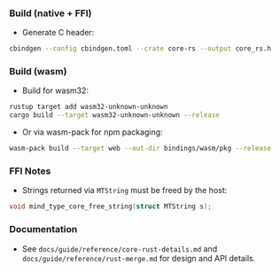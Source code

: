 <!--══════════════════════════════════════════════════
  ╔══════════════════════════════════════════════════════╗
  ║  ░  C O R E - R S   ( R U S T   C O R E )      ░░░░░  ║
  ║                                                      ║
  ║  Rust core crate: diffusion scheduler, tapestry,     ║
  ║  confidence gating, FFI and WASM bindings.           ║
  ║                                                      ║
  ╚══════════════════════════════════════════════════════╝
    • WHAT ▸ On‑device core with dual surfaces (FFI, WASM)
    • WHY  ▸ v0.2 direction: Rust‑centric core, cross‑platform
    • HOW  ▸ Build via cargo/cbindgen/wasm-bindgen; see commands below
-->

### Build (native + FFI)

- Generate C header:

```bash
cbindgen --config cbindgen.toml --crate core-rs --output core_rs.h
```

### Build (wasm)

- Build for wasm32:

```bash
rustup target add wasm32-unknown-unknown
cargo build --target wasm32-unknown-unknown --release
```

- Or via wasm-pack for npm packaging:

```bash
wasm-pack build --target web --out-dir bindings/wasm/pkg --release
```

### FFI Notes

- Strings returned via `MTString` must be freed by the host:

```c
void mind_type_core_free_string(struct MTString s);
```

### Documentation

- See `docs/guide/reference/core-rust-details.md` and `docs/guide/reference/rust-merge.md` for design and API details.
